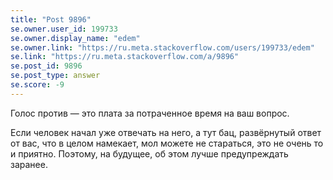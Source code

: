 ```yaml
---
title: "Post 9896"
se.owner.user_id: 199733
se.owner.display_name: "edem"
se.owner.link: "https://ru.meta.stackoverflow.com/users/199733/edem"
se.link: "https://ru.meta.stackoverflow.com/a/9896"
se.post_id: 9896
se.post_type: answer
se.score: -9
---
```

<p>Голос против — это плата за потраченное время на ваш вопрос.</p>

<p>Если человек начал уже отвечать на него, а тут бац, развёрнутый ответ от вас, что в целом намекает, мол можете не стараться, это не очень то и приятно. Поэтому, на будущее, об этом лучше предупреждать заранее.</p>
